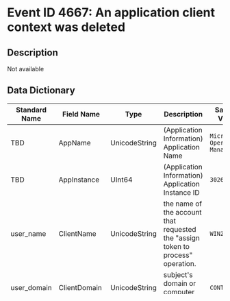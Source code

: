 # Event ID 4667: An application client context was deleted

## Description
Not available

## Data Dictionary
|Standard Name|Field Name|Type|Description|Sample Value|
|---|---|---|---|---|
|TBD|AppName|UnicodeString|(Application Information) Application Name|`Microsoft Operations Manager`|
|TBD|AppInstance|UInt64|(Application Information) Application Instance ID|`302660`|
|user_name|ClientName|UnicodeString|the name of the account that requested the "assign token to process" operation.|`WIN2008$`|
|user_domain|ClientDomain|UnicodeString|subject's domain or computer name.|`CONTOSO`|
|TBD|ClientLogonId|UInt64|(Subject) Client Context ID|`616554732`|

## References
* [Ultimate Windows Security Source](https://www.ultimatewindowssecurity.com/securitylog/encyclopedia/event.aspx?eventID=4667)
* [MS Security Auditing Category - Object Access](https://docs.microsoft.com/en-us/windows/security/threat-protection/auditing/advanced-security-audit-policy-settings#object-access)
* [MS Security Auditing Sub-category - Application Generated](https://docs.microsoft.com/en-us/previous-versions/windows/it-pro/windows-server-2012-R2-and-2012/dn319094(v=ws.11))

## Tags
* etw_level_Informational
* etw_task_task_0
* Object Access
* Application Generated